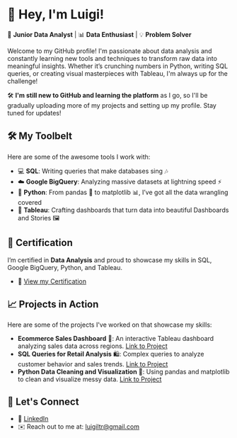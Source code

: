# 👋 Hey, I'm Luigi!

🎯 **Junior Data Analyst** | 📊 **Data Enthusiast** | 💡 **Problem Solver**

Welcome to my GitHub profile! I'm passionate about data analysis and constantly learning new tools and techniques to transform raw data into meaningful insights. Whether it’s crunching numbers in Python, writing SQL queries, or creating visual masterpieces with Tableau, I'm always up for the challenge!

🛠️ **I'm still new to GitHub and learning the platform** as I go, so I'll be gradually uploading more of my projects and setting up my profile. Stay tuned for updates!

## 🛠️ My Toolbelt

Here are some of the awesome tools I work with:

- 💻 **SQL**: Writing queries that make databases sing 🎶
- ☁️ **Google BigQuery**: Analyzing massive datasets at lightning speed ⚡
- 🐍 **Python**: From pandas 🐼 to matplotlib 📊, I’ve got all the data wrangling covered
- 🎨 **Tableau**: Crafting dashboards that turn data into beautiful Dashboards and Stories 🖼️

## 🏅 Certification

I’m certified in **Data Analysis** and proud to showcase my skills in SQL, Google BigQuery, Python, and Tableau.

- 🏅 [View my Certification](https://credsverse.com/credentials/f549a3c2-4dc0-4ab8-a77c-c13d5f272706?)

## 📈 Projects in Action

Here are some of the projects I've worked on that showcase my skills:

- **Ecommerce Sales Dashboard** 🛒: An interactive Tableau dashboard analyzing sales data across regions. [Link to Project](https://github.com/luigilatorre/Tableau-The-Look-Ecommerce-Sales-Profit-Analysis)
- **SQL Queries for Retail Analysis** 🛍️: Complex queries to analyze customer behavior and sales trends. [Link to Project](https://github.com/luigilatorre/sql-data-analysis)
- **Python Data Cleaning and Visualization** 🐍: Using pandas and matplotlib to clean and visualize messy data. [Link to Project](https://github.com/luigilatorre/Air-Quality-Analysis-Lombardy-Region)

## 🚀 Let's Connect

- 💼 [LinkedIn](https://www.linkedin.com/in/luigi-la-torre-b900531b0/)
- ✉️ Reach out to me at: [luigiltr@gmail.com](mailto:luigiltr@gmail.com)
